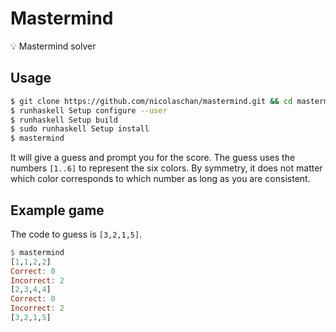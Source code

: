 # Mastermind
💡 Mastermind solver

## Usage
```bash
$ git clone https://github.com/nicolaschan/mastermind.git && cd mastermind
$ runhaskell Setup configure --user
$ runhaskell Setup build
$ sudo runhaskell Setup install
$ mastermind
```

It will give a guess and prompt you for the score. The guess uses the numbers `[1..6]` to represent the six colors. By symmetry, it does not matter which color corresponds to which number as long as you are consistent.

## Example game
The code to guess is `[3,2,1,5]`.
```hs
$ mastermind
[1,1,2,2]
Correct: 0
Incorrect: 2
[2,3,4,4]
Correct: 0
Incorrect: 2
[3,2,1,5]
```
